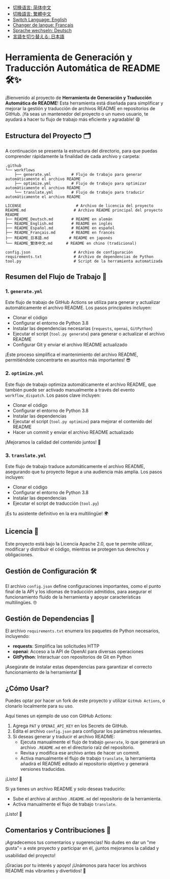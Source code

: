 - [切换语言: 简体中文](/README.md)
- [切換語言: 繁體中文](/README/README_繁体中文.md)
- [Switch Language: English](/README/README_English.md)
- [Changer de langue: Français](/README/README_Français.md)
- [Sprache wechseln: Deutsch](/README/README_Deutsch.md)
- [言語を切り替える: 日本語](/README/README_日本語.md)

# Herramienta de Generación y Traducción Automática de README 🛠️✨

¡Bienvenido al proyecto de **Herramienta de Generación y Traducción Automática de README**! Esta herramienta está diseñada para simplificar y mejorar la gestión y traducción de archivos README en repositorios de GitHub. ¡Ya seas un mantenedor del proyecto o un nuevo usuario, te ayudará a hacer tu flujo de trabajo más eficiente y agradable! 😄

## Estructura del Proyecto 🗂️

A continuación se presenta la estructura del directorio, para que puedas comprender rápidamente la finalidad de cada archivo y carpeta:

```
.github
└── workflows
    ├── generate.yml         # Flujo de trabajo para generar automáticamente el archivo README
    ├── optimize.yml         # Flujo de trabajo para optimizar automáticamente el archivo README
    └── translate.yml        # Flujo de trabajo para traducir automáticamente el archivo README

LICENSE                        # Archivo de licencia del proyecto
README.md                     # Archivo README principal del proyecto
README
├── README_Deutsch.md        # README en alemán
├── README_English.md        # README en inglés
├── README_Español.md        # README en español
├── README_Français.md       # README en francés
├── README_日本語.md         # README en japonés
└── README_繁体中文.md      # README en chino (tradicional)

config.json                   # Archivo de configuración
requirements.txt              # Archivo de dependencias de Python
tool.py                       # Script de la herramienta automatizada
```

## Resumen del Flujo de Trabajo 🚀

### 1. `generate.yml`
Este flujo de trabajo de GitHub Actions se utiliza para generar y actualizar automáticamente el archivo README. Los pasos principales incluyen:

- Clonar el código
- Configurar el entorno de Python 3.8
- Instalar las dependencias necesarias (`requests`, `openai`, `GitPython`)
- Ejecutar el script (`tool.py generate`) para generar o actualizar el archivo README
- Configurar Git y enviar el archivo README actualizado

¡Este proceso simplifica el mantenimiento del archivo README, permitiéndote concentrarte en asuntos más importantes! 😎

### 2. `optimize.yml`
Este flujo de trabajo optimiza automáticamente el archivo README, que también puede ser activado manualmente a través del evento `workflow_dispatch`. Los pasos clave incluyen:

- Clonar el código
- Configurar el entorno de Python 3.8
- Instalar las dependencias
- Ejecutar el script (`tool.py optimize`) para mejorar el contenido del README
- Hacer un commit y enviar el archivo README actualizado

¡Mejoramos la calidad del contenido juntos! 💪

### 3. `translate.yml`
Este flujo de trabajo traduce automáticamente el archivo README, asegurando que tu proyecto llegue a una audiencia más amplia. Los pasos incluyen:

- Clonar el código
- Configurar el entorno de Python 3.8
- Instalar las dependencias
- Ejecutar el script de traducción (`tool.py`)

¡Es tu asistente definitivo en la era multilingüe! 🌍

## Licencia 📄
Este proyecto está bajo la Licencia Apache 2.0, que te permite utilizar, modificar y distribuir el código, mientras se protegen tus derechos y obligaciones.

## Gestión de Configuración 🛠️
El archivo `config.json` define configuraciones importantes, como el punto final de la API y los idiomas de traducción admitidos, para asegurar el funcionamiento fluido de la herramienta y apoyar características multilingües. 🤓

## Gestión de Dependencias 🐍
El archivo `requirements.txt` enumera los paquetes de Python necesarios, incluyendo:

- **requests**: Simplifica las solicitudes HTTP
- **openai**: Acceso a la API de OpenAI para diversas operaciones
- **GitPython**: Interactuar con repositorios de Git en Python

¡Asegúrate de instalar estas dependencias para garantizar el correcto funcionamiento de la herramienta! 🌟

## ¿Cómo Usar?

Puedes optar por hacer un fork de este proyecto y utilizar `GitHub Actions`, o clonarlo localmente para su uso.

Aquí tienes un ejemplo de uso con GitHub Actions:

1. Agrega `PAT` y `OPENAI_API_KEY` en los Secrets de GitHub.
2. Edita el archivo `config.json` para configurar los parámetros relevantes.
3. Si deseas generar y traducir el archivo README:
   - Ejecuta manualmente el flujo de trabajo `generate`, lo que generará un archivo `.README.md` en el directorio raíz del repositorio.
   - Revisa y modifica ese archivo antes de hacer un commit.
   - Activa manualmente el flujo de trabajo `translate`, la herramienta añadirá el README editado al repositorio objetivo y generará versiones traducidas.

¡Listo! 🎉

Si ya tienes un archivo README y solo deseas traducirlo:
- Sube el archivo al archivo `.README.md` del repositorio de la herramienta.
- Activa manualmente el flujo de trabajo `translate`.

¡Listo! 🎉

## Comentarios y Contribuciones 🙌
¡Agradecemos tus comentarios y sugerencias! No dudes en dar un "me gusta"⭐️ a este proyecto y participar en él, ¡juntos mejoramos la calidad y usabilidad del proyecto!

¡Gracias por tu interés y apoyo! ¡Unámonos para hacer los archivos README más vibrantes y divertidos! 🎉
